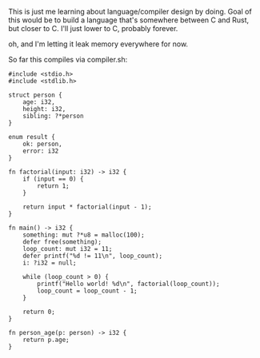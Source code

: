 This is just me learning about language/compiler design by doing. Goal of this would be to build a language that's somewhere between C and Rust, but closer to C. I'll just lower to C, probably forever.

oh, and I'm letting it leak memory everywhere for now.

So far this compiles via compiler.sh:
```
#include <stdio.h>
#include <stdlib.h>

struct person {
    age: i32,
    height: i32,
    sibling: ?*person
}

enum result {
    ok: person,
    error: i32
}

fn factorial(input: i32) -> i32 {
    if (input == 0) {
        return 1;
    }
    
    return input * factorial(input - 1);
}

fn main() -> i32 {
    something: mut ?*u8 = malloc(100);
    defer free(something);
    loop_count: mut i32 = 11;
    defer printf("%d != 11\n", loop_count);
    i: ?i32 = null;

    while (loop_count > 0) {
        printf("Hello world! %d\n", factorial(loop_count));
        loop_count = loop_count - 1;
    }

    return 0;
}

fn person_age(p: person) -> i32 {
    return p.age;
}
```
